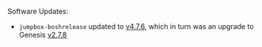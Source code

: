 Software Updates:

* `jumpbox-boshrelease` updated to [v4.7.6](https://github.com/cloudfoundry-community/jumpbox-boshrelease/releases/tag/v4.7.6), which in turn was
  an upgrade to Genesis [v2.7.8](https://github.com/genesis-community/genesis/releases/tag/v2.7.8)

